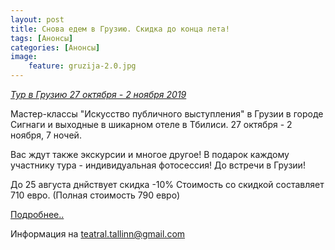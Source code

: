 ```yaml
---
layout: post
title: Снова едем в Грузию. Скидка до конца лета!
tags: [Анонсы]
categories: [Анонсы]
image:
    feature: gruzija-2.0.jpg
---
```


[*Тур в Грузию 27 октября - 2 ноября 2019*](https://creativetours.eu/)

Мастер-классы "Искусство публичного выступления" в Грузии в городе Сигнаги и выходные в шикарном отеле в Тбилиси.
27 октября - 2 ноября, 7 ночей.

Вас ждут также экскурсии и многое другое!
В подарок каждому участнику тура - индивидуальная фотосессия! До встречи в Грузии!

До 25 августа днйствует скидка -10%
Стоимость со скидкой составляет 710 евро. 
(Полная стоимость 790 евро)

[Подробнее..](https://creativetours.eu/)

Информация на [teatral.tallinn@gmail.com](mailto:teatral.tallinn@gmail.com)